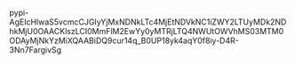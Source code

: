 pypi-AgEIcHlwaS5vcmcCJGIyYjMxNDNkLTc4MjEtNDVkNC1iZWY2LTUyMDk2NDhkMjU0OAACKlszLCI0MmFlM2EwYy0yMTRjLTQ4NWUtOWVhMS03MTM0ODAyMjNkYzMiXQAABiDQ9cur14q_B0UP18yk4aqY0f8iy-D4R-3Nn7FargivSg